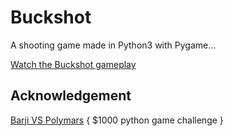 # Buckshot
A shooting game made in Python3 with Pygame...

[Watch the Buckshot gameplay](https://youtu.be/Nw-Z1nx2sl4 "Buckshot")

## Acknowledgement

[Barji VS Polymars](https://www.youtube.com/watch?v=PC_pAgJopIA) { $1000 python game challenge }
